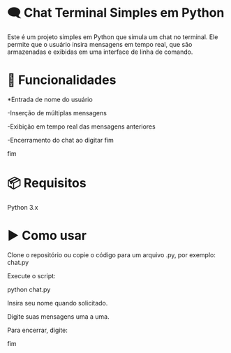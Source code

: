 # 🗨️ Chat Terminal Simples em Python

Este é um projeto simples em Python que simula um chat no terminal. Ele permite que o usuário insira mensagens em tempo real, que são armazenadas e exibidas em uma interface de linha de comando.

# 🚀 Funcionalidades

*Entrada de nome do usuário

-Inserção de múltiplas mensagens

-Exibição em tempo real das mensagens anteriores

-Encerramento do chat ao digitar fim

fim

# 📦 Requisitos

Python 3.x

# ▶️ Como usar

Clone o repositório ou copie o código para um arquivo .py, por exemplo: chat.py

Execute o script:

python chat.py


Insira seu nome quando solicitado.

Digite suas mensagens uma a uma.

Para encerrar, digite:

fim
